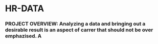 # HR-DATA

### PROJECT OVERVIEW: Analyzing a data and bringing out a desirable result is an aspect of carrer that should not be over emphazised. A
